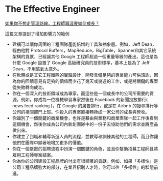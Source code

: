# The Effective Engineer

[如果你不想走管理路線，工程師職涯要如何成長？](https://softnshare.wordpress.com/2016/10/03/secretofengineercareergrowth/)

這篇文章提到了增加影響力的範例

* 建構可以讓你周圍的工程團隊產能倍增的工具和抽象層。例如，Jeff Dean，經由他對 Protocol Buffers，MapReduce，BigTable，Spanner和其它系統架構的貢獻，已經讓其他 Google 工程師超過一個重量等級的產出。這也是為什麼 Google 設置了 Google 高級研究員的技術標準，基本上是為了 Jeff Dean，不用感到太意外。
* 在軟體或是其它工程團隊的實驗設計，開發具備足夠的專業能力可供諮詢，因為你的回饋意見有足夠的價值而少花了幾天或幾週的工作，或是將關鍵的專案從失敗轉向成功。
* 你在一個深入的技術領域成為專家，而這些是一個成長中的公司所需要的資源。例如，你成為一位機械學習專家然後在 Facebook 的新聞投放排行( news feed ranking )，在 Google 的廣告排行，或是在 Airbnb 的搜尋排行等公司的相關部門上班。你投入的專案直接轉換成一家公司的成長與營收。
* 你識別了一個關鍵的商業機會，也許是藉由與業務和商業團隊一起工作後看到這個機會，然後你成為公司內新創團隊中的一份子去協助他們的需求並將產品做出來。
* 你建立了到職和輔導新進人員的流程，並教導和訓練其他的工程師，而且你讓他們在團隊中顯著地增加更多的價值。
* 你在一個緊密的招聘流程中扮演一個關鍵的角色，並且你幫助招募工程師且將雇用工程師專案結案。
* 你為你的公司建設工程品牌的付出有很顯著的貢獻。例如，如果「多樣性」是公司工程品牌強大的部分，在業界招聘人才時，你可以往「多樣性」的狀態前進。
